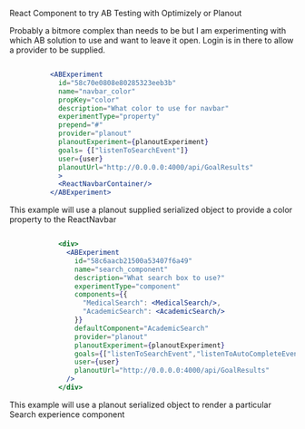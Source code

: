 
React Component to try AB Testing with Optimizely or Planout

Probably a bitmore complex than needs to be but I am experimenting with which AB solution to use and want to leave it open. Login is in there to allow a provider to be supplied.



```jsx

          <ABExperiment
            id="58c70e0808e80285323eeb3b"
            name="navbar_color"
            propKey="color"
            description="What color to use for navbar"
            experimentType="property"
            prepend="#"
            provider="planout"
            planoutExperiment={planoutExperiment}
            goals= {["listenToSearchEvent"]}
            user={user}
            planoutUrl="http://0.0.0.0:4000/api/GoalResults"
            >
            <ReactNavbarContainer/>
          </ABExperiment>


```

This example will use a planout supplied serialized object to provide a color property to the ReactNavbar


```jsx

            <div>
              <ABExperiment 
                id="58c6aacb21500a53407f6a49"
                name="search_component"
                description="What search box to use?"
                experimentType="component"
                components={{
                  "MedicalSearch": <MedicalSearch/>,
                  "AcademicSearch": <AcademicSearch/>                  
                }}
                defaultComponent="AcademicSearch"
                provider="planout"
                planoutExperiment={planoutExperiment}
                goals={["listenToSearchEvent","listenToAutoCompleteEvent"]}
                user={user}
                planoutUrl="http://0.0.0.0:4000/api/GoalResults"
              />
            </div>
```

This example will use a planout serialized object to render a particular Search experience component

